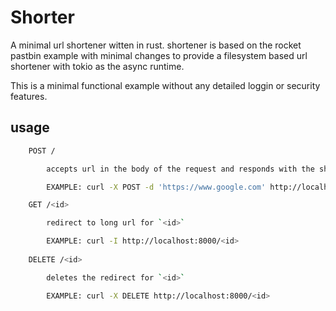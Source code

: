 # Shorter

A minimal url shortener witten in rust.
shortener is based on the rocket pastbin example with minimal changes
to provide a filesystem based url shortener with tokio as the async runtime.

This is a minimal functional example without any detailed loggin or security
features.

## usage
```bash
    POST /

        accepts url in the body of the request and responds with the short URL

        EXAMPLE: curl -X POST -d 'https://www.google.com' http://localhost:8000

    GET /<id>

        redirect to long url for `<id>`

        EXAMPLE: curl -I http://localhost:8000/<id>
        
    DELETE /<id>

        deletes the redirect for `<id>`

        EXAMPLE: curl -X DELETE http://localhost:8000/<id>
```
